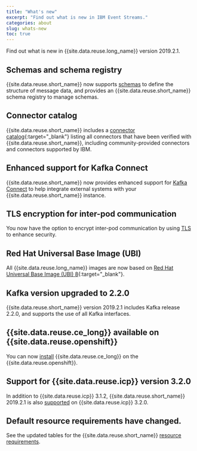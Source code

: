 ```yaml
---
title: "What's new"
excerpt: "Find out what is new in IBM Event Streams."
categories: about
slug: whats-new
toc: true
---
```


Find out what is new in {{site.data.reuse.long_name}} version 2019.2.1.


## Schemas and schema registry

{{site.data.reuse.short_name}} now supports [schemas](../../schemas/overview/) to define the structure of message data, and provides an {{site.data.reuse.short_name}} schema registry to manage schemas.

## Connector catalog

{{site.data.reuse.short_name}} includes a [connector catalog](../../connectors/){:target="_blank"} listing all connectors that have been verified with {{site.data.reuse.short_name}}, including  community-provided connectors and connectors supported by IBM.

## Enhanced support for Kafka Connect

{{site.data.reuse.short_name}} now provides enhanced support for [Kafka Connect](../../connecting/connectors/) to help integrate external systems with your {{site.data.reuse.short_name}} instance.

## TLS encryption for inter-pod communication

You now have the option to encrypt inter-pod communication by using [TLS](../../installing/planning/#securing-communication-between-pods) to enhance security.

## Red Hat Universal Base Image (UBI)

All {{site.data.reuse.long_name}} images are now based on [Red Hat Universal Base Image (UBI) 8](https://www.redhat.com/en/blog/introducing-red-hat-universal-base-image){:target="_blank"}.

## Kafka version upgraded to 2.2.0

{{site.data.reuse.short_name}} version 2019.2.1 includes Kafka release 2.2.0, and supports the use of all Kafka interfaces.

## {{site.data.reuse.ce_long}} available on {{site.data.reuse.openshift}}

You can now [install](../../installing/trying-out/) {{site.data.reuse.ce_long}} on the {{site.data.reuse.openshift}}.

## Support for {{site.data.reuse.icp}} version 3.2.0

In addition to {{site.data.reuse.icp}} 3.1.2, {{site.data.reuse.short_name}} 2019.2.1 is also [supported](../../installing/prerequisites/#container-environment) on {{site.data.reuse.icp}} 3.2.0.

## Default resource requirements have changed.

See the updated tables for the {{site.data.reuse.short_name}} [resource requirements](../../installing/prerequisites/#helm-resource-requirements).
